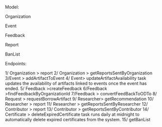 Model:

Organization

Event

Feedback

Report

BanList

Endpoints:

1/ Organization > report
2/ Organization > getReportsSentByOrganization
3/Event > addArtifactToEvent
4/ Event> updateArtifactAvailability
task updates the availability of artifacts linked to events once the event has ended.
5/ Feedback >createFeedback
6/Feedback >findFeedbackByOrganizationId
7/Feedback > convertFeedBackToODTo
8/ Request > requestBorrowArtifact
9/ Researcher> getRecommendation
10/ Researcher > report
11/ Researcher > getReportsSentByResearcher
12/ Contributor > report
13/ Contributor >   getReportsSentByContributor
14/ Certificate > deleteExpiredCertificate 
task runs daily at midnight to automatically delete expired
certificates from the system.
15/ getBanList

